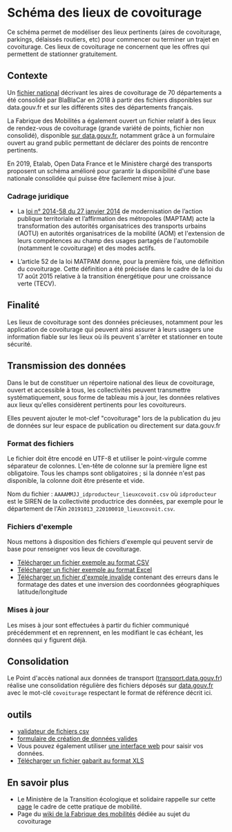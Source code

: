 # Schéma des lieux de covoiturage

Ce schéma permet de modéliser des lieux pertinents (aires de covoiturage, parkings, délaissés routiers, etc) pour commencer ou terminer un trajet en covoiturage. Ces lieux de covoiturage ne concernent que les offres qui permettent de stationner gratuitement.

## Contexte

Un [fichier national](https://www.data.gouv.fr/fr/datasets/aires-de-covoiturage-en-france) décrivant les aires de covoiturage de 70 départements a été consolidé par BlaBlaCar en 2018 à partir des fichiers disponibles sur data.gouv.fr et sur les différents sites des départements français.

La Fabrique des Mobilités a également ouvert un fichier relatif à des lieux de rendez-vous de covoiturage (grande variété de points, fichier non consolidé), disponible [sur data.gouv.fr](https://www.data.gouv.fr/fr/datasets/base-de-donnees-commune-des-lieux-et-aires-de-covoiturage/), notamment grâce à un formulaire ouvert au grand public permettant de déclarer des points de rencontre pertinents.

En 2019, Etalab, Open Data France et le Ministère chargé des transports proposent un schéma amélioré pour garantir la disponibilité d'une base nationale consolidée qui puisse être facilement mise à jour.

### Cadrage juridique

* La [loi n° 2014-58 du 27 janvier 2014](https://www.legifrance.gouv.fr/affichTexte.do?cidTexte=JORFTEXT000028526298) de modernisation de l’action publique territoriale et l’affirmation des métropoles (MAPTAM) acte la transformation des autorités organisatrices des transports urbains (AOTU) en autorités organisatrices de la mobilité (AOM) et l'extension de leurs compétences au champ des usages partagés de l'automobile (notamment le covoiturage) et des modes actifs.

* L’article 52 de la loi MATPAM donne, pour la première fois, une définition du covoiturage. Cette définition a été précisée dans le cadre de la loi du 17 août 2015 relative à la transition énergétique pour une croissance verte (TECV).

## Finalité
Les lieux de covoiturage sont des données précieuses, notamment pour les application de covoiturage qui peuvent ainsi assurer à leurs usagers une information fiable sur les lieux où ils peuvent s'arrêter et stationner en toute sécurité.

## Transmission des données
Dans le but de constituer un répertoire national des lieux de covoiturage, ouvert et accessible à tous, les collectivités peuvent transmettre systématiquement, sous forme de tableau mis à jour, les données relatives aux lieux qu'elles considèrent pertinents pour les covoitureurs.

Elles peuvent ajouter le mot-clef "covoiturage" lors de la publication du jeu de données sur leur espace de publication ou directement sur data.gouv.fr

### Format des fichiers
Le fichier doit être encodé en UTF-8 et utiliser le point-virgule comme séparateur de colonnes. L'en-tête de colonne sur la première ligne est obligatoire. Tous les champs sont obligatoires ; si la donnée n'est pas disponible, la colonne doit être présente et vide.

Nom du fichier : `AAAAMMJJ_idproducteur_lieuxcovoit.csv` où `idproducteur` est le SIREN de la collectivité productrice des données, par exemple pour le département de l'Ain `20191013_220100010_lieuxcovoit.csv`.

### Fichiers d'exemple
Nous mettons à disposition des fichiers d'exemple qui peuvent servir de base pour renseigner vos lieux de covoiturage.

- [Télécharger un fichier exemple au format CSV](https://github.com/etalab/schema-lieux-covoiturage/raw/v0.1.1/exemple-valide.csv)
- [Télécharger un fichier exemple au format Excel](https://github.com/etalab/schema-lieux-covoiturage/raw/v0.1.1/exemple-valide.xls)
- [Télécharger un fichier d'exmple invalide](https://github.com/etalab/schema-lieux-covoiturage/raw/v0.1.1/exemple-invalide.csv) contenant des erreurs dans le formatage des dates et une inversion des coordonnées géographiques latitude/longitude

### Mises à jour
Les mises à jour sont effectuées à partir du fichier communiqué précédemment et en reprennent, en les modifiant le cas échéant, les données qui y figurent déjà.

## Consolidation
Le Point d'accès national aux données de transport ([transport.data.gouv.fr](https://transport.data.gouv.fr)) réalise une consolidation régulière des fichiers déposés sur [data.gouv.fr](https://data.gouv.fr) avec le mot-clé `covoiturage` respectant le format de référence décrit ici.

## outils

* [validateur de fichiers csv](https://forms.validata.etalab.studio/?schema=etalab%2Fschema-lieux-covoiturage)
* [formulaire de création de données valides](https://forms.validata.etalab.studio/?schema=etalab%2Fschema-lieux-covoiturage)
* Vous pouvez également utiliser [une interface web](https://csv-gg.etalab.studio/?schema=etalab%2Fschema-lieux-covoiturage) pour saisir vos données.
* [Télécharger un fichier gabarit au format XLS](https://github.com/etalab/schema-lieux-covoiturage/raw/master/exemple-valide.xls)

## En savoir plus

* Le Ministère de la Transition écologique et solidaire rappelle sur cette [page](https://www.ecologique-solidaire.gouv.fr/covoiturage-en-france) le cadre de cette pratique de mobilité.
* Page du [wiki de la Fabrique des mobilités](https://wiki.lafabriquedesmobilites.fr/wiki/Base_de_donn%C3%A9e_commune_des_lieux_de_covoiturage) dédiée au sujet du covoiturage
